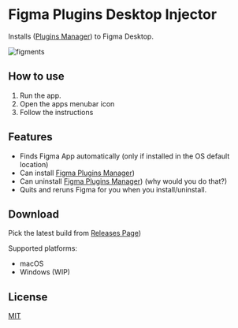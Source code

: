 # Figma Plugins Desktop Injector
Installs ([Plugins Manager](https://github.com/jachui/figma-plugin-manager)) to Figma Desktop.

![figments](https://user-images.githubusercontent.com/1207863/48588724-57386c00-e949-11e8-838f-81b12b0237e2.gif)

## How to use
1. Run the app.
1. Open the apps menubar icon
1. Follow the instructions 

## Features
- Finds Figma App automatically (only if installed in the OS default location)
- Can install [Figma Plugins Manager](https://github.com/jachui/figma-plugin-manager))
- Can uninstall [Figma Plugins Manager](https://github.com/jachui/figma-plugin-manager)) (why would you do that?)
- Quits and reruns Figma for you when you install/uninstall.

## Download

Pick the latest build from [Releases Page](https://github.com/cdes/figments-injector/releases)) 

Supported platforms:
- macOS
- Windows (WIP)

## License

[MIT](LICENSE.md)

